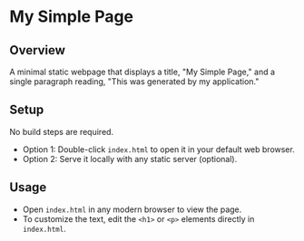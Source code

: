 # My Simple Page

## Overview
A minimal static webpage that displays a title, "My Simple Page," and a single paragraph reading, "This was generated by my application."

## Setup
No build steps are required.
- Option 1: Double-click `index.html` to open it in your default web browser.
- Option 2: Serve it locally with any static server (optional).

## Usage
- Open `index.html` in any modern browser to view the page.
- To customize the text, edit the `<h1>` or `<p>` elements directly in `index.html`.